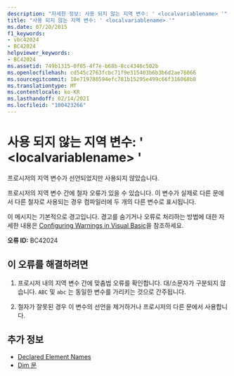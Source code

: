 ```yaml
---
description: "자세한 정보: 사용 되지 않는 지역 변수: ' <localvariablename> '"
title: "사용 되지 않는 지역 변수: ' <localvariablename> '"
ms.date: 07/20/2015
f1_keywords:
- vbc42024
- BC42024
helpviewer_keywords:
- BC42024
ms.assetid: 749b1315-0f85-4f7e-b68b-8cc4346c502b
ms.openlocfilehash: cd545c2763fcbc71f9e315403b6b3b6d2ae76066
ms.sourcegitcommit: 10e719780594efc781b15295e499c66f316068b8
ms.translationtype: MT
ms.contentlocale: ko-KR
ms.lasthandoff: 02/14/2021
ms.locfileid: "100423266"
---
```

# <a name="unused-local-variable-localvariablename"></a>사용 되지 않는 지역 변수: ' \<localvariablename> '

프로시저의 지역 변수가 선언되었지만 사용되지 않았습니다.  
  
 프로시저의 지역 변수 간에 철자 오류가 있을 수 있습니다. 이 변수가 실제로 다른 문에서 다른 철자로 사용되는 경우 컴파일러에 두 개의 다른 변수로 표시됩니다.  
  
 이 메시지는 기본적으로 경고입니다. 경고를 숨기거나 오류로 처리하는 방법에 대한 자세한 내용은 [Configuring Warnings in Visual Basic](/visualstudio/ide/configuring-warnings-in-visual-basic)을 참조하세요.  
  
 **오류 ID:** BC42024  
  
## <a name="to-correct-this-error"></a>이 오류를 해결하려면  
  
1. 프로시저 내의 지역 변수 간에 맞춤법 오류를 확인합니다. 대/소문자가 구분되지 않습니다. `ABC` 및 `abc` 는 동일한 변수를 가리키는 것으로 간주됩니다.  
  
2. 철자가 잘못된 경우 이 변수의 선언을 제거하거나 프로시저의 다른 문에서 사용합니다.  
  
## <a name="see-also"></a>추가 정보

- [Declared Element Names](../programming-guide/language-features/declared-elements/declared-element-names.md)
- [Dim 문](../language-reference/statements/dim-statement.md)
